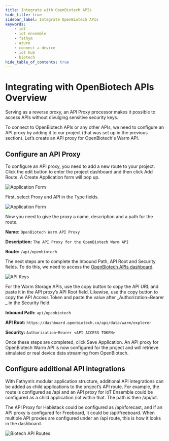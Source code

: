 ```yaml
---
title: Integrate with OpenBiotech APIs 
hide_title: true
sidebar_label: Integrate OpenBiotech APIs  
keywords:
    - iot
    - iot ensemble
    - fathym
    - azure
    - connect a device
    - iot hub
    - biotech
hide_table_of_contents: true
---
```


# Integrating with OpenBiotech APIs Overview

Serving as a reverse proxy, an API Proxy processor makes it possible to access APIs without divulging sensitive security keys. 

To connect to OpenBiotech APIs or any other APIs, we need to configure an API proxy by adding it to our project (that was set up in the previous section). Let’s create an API proxy for OpenBiotech's Warm API. 

## Configure an API Proxy 

To configure an API proxy, you need to add a new route to your project. Click the edit button to enter the project dashboard and then click Add Route. A Create Application form will pop up.

![Application Form](https://www.fathym.com/iot/img/screenshots/create_application_form.png)

First, select Proxy and API in the Type fields.

![Application Form](https://www.fathym.com/iot/img/screenshots/create_application_api_proxy.png)

Now you need to give the proxy a name, description and a path for the route.  

**Name:** ```OpenBiotech Warm API Proxy``` 

**Description:** ```The API Proxy for the OpenBiotech Warm API```  

**Route:** ```/api/openbiotech```   

The next steps are to complete the Inbound Path, API Root and Security fields. To do this, we need to access the [OpenBiotech APIs dashboard](https://dashboard.openbiotech.co/apis).  

![API Keys](https://www.fathym.com/iot/img/screenshots/biotech_api_storage_access_dark.png)

For the Warm Storage APIs, use the copy button to copy the API URL and paste it in the API proxy’s API Root field. Likewise, use the copy button to copy the API Access Token and paste the value after _Authorization~Bearer _ in the Security field.  

**Inbound Path:** ```api/openbiotech```

**API Root:** ```https://dashboard.openbiotech.co/api/data/warm/explorer```

**Security:** ```Authorization~Bearer <API ACCESS TOKEN>``` 

Once these steps are completed, click Save Application. An API proxy for OpenBiotech Warm API is now configured for the project and will retrieve simulated or real device data streaming from OpenBiotech. 

## Configure additional API integrations  

With Fathym’s modular application structure, additional API integrations can be added as child applications to the project’s API route. For example, the route is configured as /api and an API proxy for IoT Ensemble could be configured as a child application /iot within that. The path is then /api/iot. 

The API Proxy for Habistack could be configured as /api/forecast, and if an API proxy is configured for Freeboard, it could be /api/freeboard. When multiple API proxies are configured under an /api route, this is how it looks in the dashboard. 

![Biotech API Routes](https://www.fathym.com/iot/img/screenshots/biotech_api_routes.png)